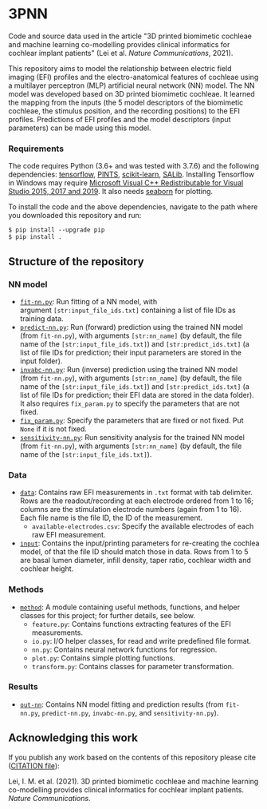 # 3PNN

Code and source data used in the article "3D printed biomimetic cochleae and machine learning co-modelling provides clinical informatics for cochlear implant patients" (Lei et al. _Nature Communications_, 2021).

This repository aims to model the relationship between electric field imaging (EFI) profiles and the electro-anatomical features of cochleae using a multilayer perceptron (MLP) artificial neural network (NN) model.
The NN model was developed based on 3D printed biomimetic cochleae.
It learned the mapping from the inputs (the 5 model descriptors of the biomimetic cochleae, the stimulus position, and the recording positions) to the EFI profiles.
Predictions of EFI profiles and the model descriptors (input parameters) can be made using this model.

### Requirements

The code requires Python (3.6+ and was tested with 3.7.6) and the following dependencies:
[tensorflow](https://www.tensorflow.org/install),
[PINTS](https://github.com/pints-team/pints#installing-pints),
[scikit-learn](https://scikit-learn.org/stable/install.html),
[SALib](https://salib.readthedocs.io/en/latest/getting-started.html#installing-salib).
Installing Tensorflow in Windows may require [Microsoft Visual C++ Redistributable for Visual Studio 2015, 2017 and 2019](https://support.microsoft.com/en-us/help/2977003/the-latest-supported-visual-c-downloads).
It also needs [seaborn](https://seaborn.pydata.org/installing.html) for plotting.

To install the code and the above dependencies, navigate to the path where you downloaded this repository and run:
```
$ pip install --upgrade pip
$ pip install .
```


## Structure of the repository

### NN model
- [`fit-nn.py`](./fit-nn.py): Run fitting of a NN model, with argument `[str:input_file_ids.txt]`
                              containing a list of file IDs as training data. 
- [`predict-nn.py`](./predict-nn.py): Run (forward) prediction using the trained NN model (from `fit-nn.py`),
                                      with arguments `[str:nn_name]` (by default, the file name of the `[str:input_file_ids.txt]`)
                                      and `[str:predict_ids.txt]` (a list of file IDs for prediction;
                                      their input parameters are stored in the input folder).
- [`invabc-nn.py`](./invabc-nn.py): Run (inverse) prediction using the trained NN model (from `fit-nn.py`),
                                    with arguments `[str:nn_name]` (by default, the file name of the `[str:input_file_ids.txt]`)
                                    and `[str:predict_ids.txt]` (a list of file IDs for prediction;
                                    their EFI data are stored in the data folder).
                                    It also requires `fix_param.py` to specify the parameters that are not fixed.
- [`fix_param.py`](./fix_param.py): Specify the parameters that are fixed or not fixed. Put `None` if it is not fixed.
- [`sensitivity-nn.py`](./sensitivity-nn.py): Run sensitivity analysis for the trained NN model (from `fit-nn.py`),
                                              with arguments `[str:nn_name]` (by default, the file name of the `[str:input_file_ids.txt]`).


### Data
- [`data`](./data): Contains raw EFI measurements in `.txt` format with tab delimiter.
                    Rows are the readout/recording at each electrode ordered from 1 to 16;
                    columns are the stimulation electrode numbers (again from 1 to 16).
                    Each file name is the file ID, the ID of the measurement.
  - `available-electrodes.csv`: Specify the available electrodes of each raw EFI measurement.
- [`input`](./input): Contains the input/printing parameters for re-creating the cochlea model,
                      of that the file ID should match those in data.
                      Rows from 1 to 5 are basal lumen diameter, infill density, taper ratio, cochlear width and cochlear height.


### Methods
- [`method`](./method): A module containing useful methods, functions, and helper classes for this project; for further details, see below.
  - `feature.py`: Contains functions extracting features of the EFI measurements.
  - `io.py`: I/O helper classes, for read and write predefined file format.
  - `nn.py`: Contains neural network functions for regression.
  - `plot.py`: Contains simple plotting functions.
  - `transform.py`: Contains classes for parameter transformation.


### Results
- [`out-nn`](./out-nn): Contains NN model fitting and prediction results (from `fit-nn.py`, `predict-nn.py`, `invabc-nn.py`, and `sensitivity-nn.py`).


## Acknowledging this work

If you publish any work based on the contents of this repository please cite ([CITATION file](./CITATION)):

Lei, I. M. et al. (2021). 3D printed biomimetic cochleae and machine learning co-modelling provides clinical informatics for cochlear implant patients. _Nature Communications_.
